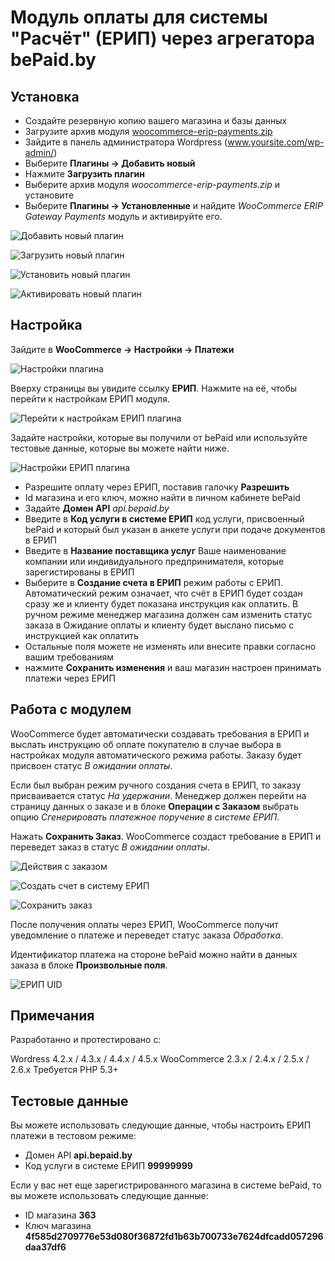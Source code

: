 # Модуль оплаты для системы "Расчёт" (ЕРИП) через агрегатора bePaid.by

## Установка

  - Создайте резервную копию вашего магазина и базы данных
  - Загрузите архив модуля [woocommerce-erip-payments.zip](https://github.com/beGateway/woocommerce-erip-payment-module/raw/master/woocommerce-erip-payments.zip)
  - Зайдите в панель администратора Wordpress (www.yoursite.com/wp-admin/)
  - Выберите __Плагины -> Добавить новый__
  - Нажмите __Загрузить плагин__
  - Выберите архив модуля _woocommerce-erip-payments.zip_ и установите
  - Выберите __Плагины -> Установленные__ и найдите _WooCommerce ERIP Gateway Payments_ модуль и активируйте его.

![Добавить новый плагин](https://github.com/beGateway/woocommerce-erip-payment-module/raw/master/doc/01_7.jpg)

![Загрузить новый плагин](https://github.com/beGateway/woocommerce-erip-payment-module/raw/master/doc/01_6.jpg)

![Установить новый плагин](https://github.com/beGateway/woocommerce-erip-payment-module/raw/master/doc/01_5.jpg)

![Активировать новый плагин](https://github.com/beGateway/woocommerce-erip-payment-module/raw/master/doc/01_4.jpg)

## Настройка

Зайдите в **WooCommerce -> Настройки -> Платежи**

![Настройки плагина](https://github.com/beGateway/woocommerce-erip-payment-module/raw/master/doc/01_3.jpg)

Вверху страницы вы увидите ссылку __ЕРИП__. Нажмите на её, чтобы перейти к настройкам ЕРИП модуля.

![Перейти к настройкам ЕРИП плагина](https://github.com/beGateway/woocommerce-erip-payment-module/raw/master/doc/01_2.jpg)

Задайте настройки, которые вы получили от bePaid или используйте тестовые данные, которые вы можете найти ниже.

![Настройки ЕРИП плагина](https://github.com/beGateway/woocommerce-erip-payment-module/raw/master/doc/01_1.jpg)


  - Разрешите оплату через ЕРИП, поставив галочку **Разрешить**
  - Id магазина и его ключ, можно найти в личном кабинете bePaid
  - Задайте **Домен API** _api.bepaid.by_
  - Введите в **Код услуги в системе ЕРИП** код услуги, присвоенный bePaid и который был указан в анкете услуги при подаче документов в ЕРИП
  - Введите в **Название поставщика услуг** Ваше наименование компании или индивидуального предпринимателя, которые зарегистированы в ЕРИП
  - Выберите в **Создание счета в ЕРИП** режим работы с ЕРИП. Автоматический режим означает, что счёт в ЕРИП будет создан сразу же и клиенту будет показана инструкция как оплатить. В ручном режиме менеджер магазина должен сам изменить статус заказа в Ожидание оплаты и клиенту будет выслано письмо с инструкцией как оплатить
  - Остальные поля можете не изменять или внесите правки согласно вашим требованиям
  - нажмите **Сохранить изменения** и ваш магазин настроен принимать платежи через ЕРИП

## Работа с модулем

WooCommerce будет автоматически создавать требования в ЕРИП и выслать инструкцию об оплате покупателю в случае выбора в настройках модуля автоматического режима работы. Заказу будет присвоен статус _В ожидании оплаты_.

Если был выбран режим ручного создания счета в ЕРИП, то заказу присваивается статус _На удержании_. Менеджер должен перейти на страницу данных о заказе и в блоке **Операции с Заказом** выбрать опцию _Сгенерировать платежное поручение в системе ЕРИП_.

Нажать **Сохранить Заказ**. WooCommerce создаст требование в ЕРИП и переведет заказ в статус _В ожидании оплаты_.

![Действия с заказом](https://github.com/beGateway/woocommerce-erip-payment-module/raw/master/doc/create_erip_1.jpg)

![Создать счет в систему ЕРИП](https://github.com/beGateway/woocommerce-erip-payment-module/raw/master/doc/create_erip_3.jpg)

![Сохранить заказ](https://github.com/beGateway/woocommerce-erip-payment-module/raw/master/doc/create_erip_2.jpg)

После получения оплаты через ЕРИП, WooCommerce получит уведомление о платеже и переведет статус заказа _Обработка_.

Идентификатор платежа на стороне bePaid можно найти в данных заказа в блоке __Произвольные поля__.

![ЕРИП UID](https://github.com/beGateway/woocommerce-erip-payment-module/raw/master/doc/erip-uid_1.jpg)

## Примечания

Разработанно и протестировано с:

Wordress 4.2.x / 4.3.x / 4.4.x / 4.5.x
WooCommerce 2.3.x / 2.4.x / 2.5.x / 2.6.x
Требуется PHP 5.3+

## Тестовые данные

Вы можете использовать следующие данные, чтобы настроить ЕРИП платежи в тестовом режиме:

  - Домен API **api.bepaid.by**
  - Код услуги в системе ЕРИП **99999999**

Если у вас нет еще зарегистрированного магазина в системе bePaid, то вы можете использовать следующие данные:

  - ID магазина **363**
  - Ключ магазина **4f585d2709776e53d080f36872fd1b63b700733e7624dfcadd057296daa37df6**
